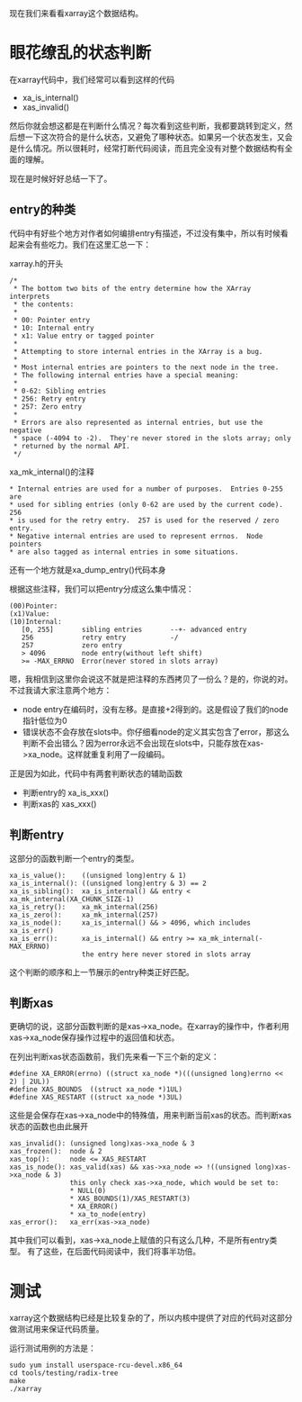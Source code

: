现在我们来看看xarray这个数据结构。

# 眼花缭乱的状态判断

在xarray代码中，我们经常可以看到这样的代码

  * xa_is_internal()
  * xas_invalid()

然后你就会想这都是在判断什么情况？每次看到这些判断，我都要跳转到定义，然后想一下这次符合的是什么状态，又避免了哪种状态。如果另一个状态发生，又会是什么情况。所以很耗时，经常打断代码阅读，而且完全没有对整个数据结构有全面的理解。

现在是时候好好总结一下了。

## entry的种类

代码中有好些个地方对作者如何编排entry有描述，不过没有集中，所以有时候看起来会有些吃力。我们在这里汇总一下：

xarray.h的开头

```
/*
 * The bottom two bits of the entry determine how the XArray interprets
 * the contents:
 *
 * 00: Pointer entry
 * 10: Internal entry
 * x1: Value entry or tagged pointer
 *
 * Attempting to store internal entries in the XArray is a bug.
 *
 * Most internal entries are pointers to the next node in the tree.
 * The following internal entries have a special meaning:
 *
 * 0-62: Sibling entries
 * 256: Retry entry
 * 257: Zero entry
 *
 * Errors are also represented as internal entries, but use the negative
 * space (-4094 to -2).  They're never stored in the slots array; only
 * returned by the normal API.
 */
```

xa_mk_internal()的注释
```
* Internal entries are used for a number of purposes.  Entries 0-255 are
* used for sibling entries (only 0-62 are used by the current code).  256
* is used for the retry entry.  257 is used for the reserved / zero entry.
* Negative internal entries are used to represent errnos.  Node pointers
* are also tagged as internal entries in some situations.
```

还有一个地方就是xa_dump_entry()代码本身

根据这些注释，我们可以把entry分成这么集中情况：

```
(00)Pointer:
(x1)Value:
(10)Internal:
   [0, 255]       sibling entries       --+- advanced entry
   256            retry entry           -/
   257            zero entry
   > 4096         node entry(without left shift)
   >= -MAX_ERRNO  Error(never stored in slots array)
```

嗯，我相信到这里你会说这不就是把注释的东西拷贝了一份么？是的，你说的对。不过我请大家注意两个地方：

  * node entry在编码时，没有左移。是直接+2得到的。这是假设了我们的node指针低位为0
  * 错误状态不会存放在slots中。你仔细看node的定义其实包含了error，那这么判断不会出错么？因为error永远不会出现在slots中，只能存放在xas->xa_node。这样就重复利用了一段编码。

正是因为如此，代码中有两套判断状态的辅助函数

  * 判断entry的 xa_is_xxx()
  * 判断xas的   xas_xxx()

## 判断entry

这部分的函数判断一个entry的类型。

```
xa_is_value():    ((unsigned long)entry & 1)
xa_is_internal(): ((unsigned long)entry & 3) == 2
xa_is_sibling():  xa_is_internal() && entry < xa_mk_internal(XA_CHUNK_SIZE-1)
xa_is_retry():    xa_mk_internal(256)
xa_is_zero():     xa_mk_internal(257)
xa_is_node():     xa_is_internal() && > 4096, which includes xa_is_err()
xa_is_err():      xa_is_internal() && entry >= xa_mk_internal(-MAX_ERRNO)
                  the entry here never stored in slots array
```

这个判断的顺序和上一节展示的entry种类正好匹配。

## 判断xas

更确切的说，这部分函数判断的是xas->xa_node。在xarray的操作中，作者利用xas->xa_node保存操作过程中的返回值和状态。

在列出判断xas状态函数前，我们先来看一下三个新的定义：

```
#define XA_ERROR(errno) ((struct xa_node *)(((unsigned long)errno << 2) | 2UL))
#define XAS_BOUNDS	((struct xa_node *)1UL)
#define XAS_RESTART	((struct xa_node *)3UL)
```

这些是会保存在xas->xa_node中的特殊值，用来判断当前xas的状态。而判断xas状态的函数也由此展开

```
xas_invalid(): (unsigned long)xas->xa_node & 3
xas_frozen():  node & 2
xas_top():     node <= XAS_RESTART
xas_is_node(): xas_valid(xas) && xas->xa_node => !((unsigned long)xas->xa_node & 3)
               this only check xas->xa_node, which would be set to:
               * NULL(0)
               * XAS_BOUNDS(1)/XAS_RESTART(3)
               * XA_ERROR()
               * xa_to_node(entry)
xas_error():   xa_err(xas->xa_node)
```

其中我们可以看到，xas->xa_node上赋值的只有这么几种，不是所有entry类型。
有了这些，在后面代码阅读中，我们将事半功倍。

# 测试

xarray这个数据结构已经是比较复杂的了，所以内核中提供了对应的代码对这部分做测试用来保证代码质量。

运行测试用例的方法是：

```
sudo yum install userspace-rcu-devel.x86_64
cd tools/testing/radix-tree
make
./xarray
```
